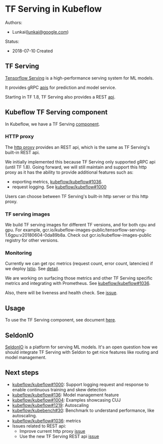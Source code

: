 # TF Serving in Kubeflow

Authors:

- Lunkai(lunkai@google.com)

Status:

- 2018-07-10 Created

## TF Serving
[Tensorflow Serving](https://github.com/tensorflow/serving)
is a high-performance serving system for ML models.

It provides gRPC [apis](https://github.com/tensorflow/serving/tree/master/tensorflow_serving/apis)
for prediction and model service.

Starting in TF 1.8, TF Serving also provides a REST [api](https://github.com/tensorflow/serving/blob/master/tensorflow_serving/g3doc/api_rest.md).

## Kubeflow TF Serving component

In Kubeflow, we have a TF Serving [component](https://github.com/kubeflow/kubeflow/tree/master/kubeflow/tf-serving).

### HTTP proxy
The [http proxy](https://github.com/kubeflow/kubeflow/tree/master/components/k8s-model-server/http-proxy)
provides an REST api, which is the same as TF Serving's built-in REST api.

We initially implemented this because TF Serving only supported gRPC api (until
TF 1.8). Going forward, we will still maintain and support this http proxy as
it has the ability to provide additional features such as:
- exporting metrics, [kubeflow/kubeflow#1036](https://github.com/kubeflow/kubeflow/issues/1036).
- request logging. See
  [kubeflow/kubeflow#1000](https://github.com/kubeflow/kubeflow/issues/1000)

Users can choose between TF Serving's built-in http server or this http proxy.

### TF serving images

We build TF serving images for different TF versions, and for both cpu and gpu.
For example, gcr.io/kubeflow-images-public/tensorflow-serving-1.6gpu:v20180604-0da89b8a.
Check out gcr.io/kubeflow-images-public registry for other versions.

### Monitoring

Currently we can get rpc metrics (request count, error count, latencies) if we
deploy [Istio](https://istio.io/).
See [detail](https://github.com/kubeflow/kubeflow/blob/master/components/k8s-model-server/istio-integration.md).

We are working on surfacing those metrics and other TF Serving specific metrics and integrating with Prometheus.
See [kubeflow/kubeflow#1036](https://github.com/kubeflow/kubeflow/issues/1036).

Also, there will be liveness and health check. See
[issue](https://github.com/kubeflow/kubeflow/issues/368).

## Usage
To use the TF Serving component, see document [here](https://github.com/kubeflow/kubeflow/blob/master/components/k8s-model-server/README.md).

## SeldonIO
[SeldonIO](https://github.com/SeldonIO/seldon-core) is a platform for serving ML
models. It's an open question how we should integrate TF Serving with
Seldon to get nice features like routing and model management.

## Next steps
- [kubeflow/kubeflow#1000](https://github.com/kubeflow/kubeflow/issues/1000): Support logging request and response
to enable continuous training and skew detection
- [kubeflow/kubeflow#136](https://github.com/kubeflow/kubeflow/issues/136): Model management feature
- [kubeflow/kubeflow#1004](https://github.com/kubeflow/kubeflow/issues/1004): Examples showcasing CUJ
- [kubeflow/kubeflow#1219](https://github.com/kubeflow/kubeflow/issues/1219): Autoscaling
- [kubeflow/kubebench#30](https://github.com/kubeflow/kubebench/issues/30): Benchmark to understand performance, like
  autoscaling.
- [kubeflow/kubeflow#1036](https://github.com/kubeflow/kubeflow/issues/1036): metrics
- Issues related to REST api:
  - Improve current http proxy [issue](https://github.com/kubeflow/kubeflow/issues/198)
  - Use the new TF Serving REST api [issue](https://github.com/kubeflow/kubeflow/issues/896)

